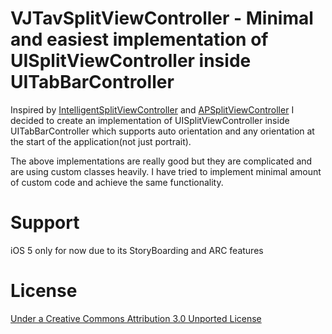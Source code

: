 VJTavSplitViewController - Minimal and easiest implementation of UISplitViewController inside UITabBarController
================
Inspired by [IntelligentSplitViewController](https://github.com/grgcombs/IntelligentSplitViewController) and [APSplitViewController](https://github.com/SlavaBushtruk/APSplitViewController) I decided to create an implementation of UISplitViewController inside UITabBarController which supports auto orientation and any orientation at the start of the application(not just portrait).

The above implementations are really good but they are complicated and are using custom classes heavily. I have tried to implement minimal amount of custom code and achieve the same functionality.

Support
================
iOS 5 only for now due to its StoryBoarding and ARC features

License
================
[Under a Creative Commons Attribution 3.0 Unported License](http://creativecommons.org/licenses/by/3.0/)
